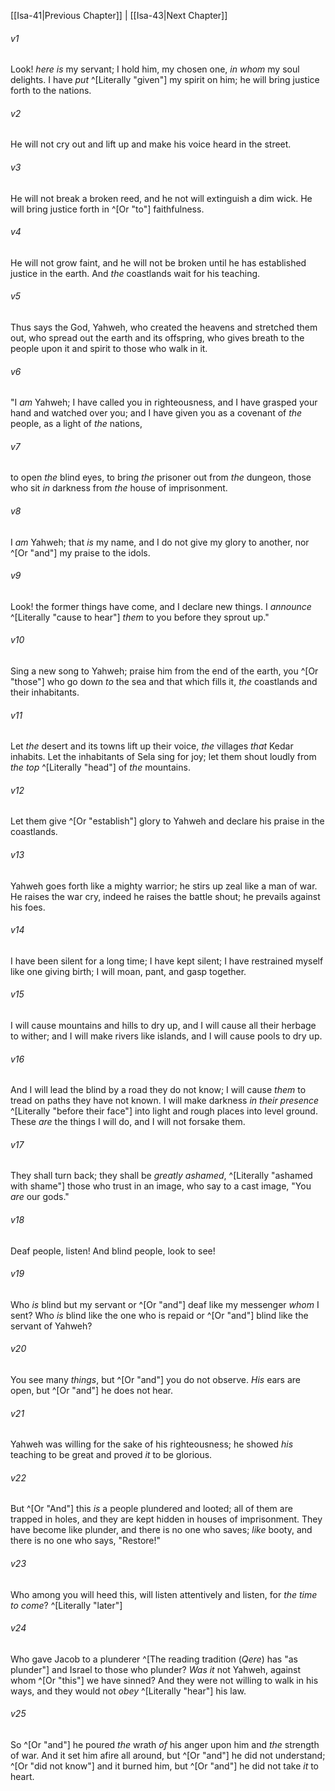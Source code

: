 ﻿---
aliases:
  - Isaiah 42
---

[[Isa-41|Previous Chapter]] | [[Isa-43|Next Chapter]]

###### v1
Look! _here is_ my servant; I hold him,
my chosen one, _in whom_ my soul delights.
I have _put_ ^[Literally "given"] my spirit on him;
he will bring justice forth to the nations.

###### v2
He will not cry out and lift up
and make his voice heard in the street.

###### v3
He will not break a broken reed,
and he not will extinguish a dim wick.
He will bring justice forth in ^[Or "to"] faithfulness.

###### v4
He will not grow faint,
and he will not be broken
until he has established justice in the earth.
And _the_ coastlands wait for his teaching.

###### v5
Thus says the God, Yahweh,
who created the heavens
and stretched them out,
who spread out the earth and its offspring,
who gives breath to the people upon it
and spirit to those who walk in it.

###### v6
"I _am_ Yahweh; I have called you in righteousness,
and I have grasped your hand and watched over you;
and I have given you as a covenant of _the_ people,
as a light of _the_ nations,

###### v7
to open _the_ blind eyes,
to bring _the_ prisoner out from _the_ dungeon,
those who sit _in_ darkness from _the_ house of imprisonment.

###### v8
I _am_ Yahweh; that _is_ my name,
and I do not give my glory to another,
nor ^[Or "and"] my praise to the idols.

###### v9
Look! the former things have come,
and I declare new things.
I _announce_ ^[Literally "cause to hear"] _them_ to you before they sprout up."

###### v10
Sing a new song to Yahweh;
praise him from the end of the earth,
you ^[Or "those"] who go down _to_ the sea and that which fills it,
_the_ coastlands and their inhabitants.

###### v11
Let _the_ desert and its towns lift up their voice,
_the_ villages _that_ Kedar inhabits.
Let the inhabitants of Sela sing for joy;
let them shout loudly from _the_ _top_ ^[Literally "head"] of _the_ mountains.

###### v12
Let them give ^[Or "establish"] glory to Yahweh
and declare his praise in the coastlands.

###### v13
Yahweh goes forth like a mighty warrior;
he stirs up zeal like a man of war.
He raises the war cry, indeed he raises the battle shout;
he prevails against his foes.

###### v14
I have been silent for a long time;
I have kept silent;
I have restrained myself like one giving birth;
I will moan, pant, and gasp together.

###### v15
I will cause mountains and hills to dry up,
and I will cause all their herbage to wither;
and I will make rivers like islands,
and I will cause pools to dry up.

###### v16
And I will lead the blind by a road they do not know;
I will cause _them_ to tread on paths they have not known.
I will make darkness _in their presence_ ^[Literally "before their face"] into light
and rough places into level ground.
These _are_ the things I will do,
and I will not forsake them.

###### v17
They shall turn back;
they shall be _greatly ashamed_, ^[Literally "ashamed with shame"]
those who trust in an image,
who say to a cast image, "You _are_ our gods."

###### v18
Deaf people, listen!
And blind people, look to see!

###### v19
Who _is_ blind but my servant
or ^[Or "and"] deaf like my messenger _whom_ I sent?
Who _is_ blind like the one who is repaid
or ^[Or "and"] blind like the servant of Yahweh?

###### v20
You see many _things_, but ^[Or "and"] you do not observe.
_His_ ears are open, but ^[Or "and"] he does not hear.

###### v21
Yahweh was willing for the sake of his righteousness;
he showed _his_ teaching to be great and proved _it_ to be glorious.

###### v22
But ^[Or "And"] this _is_ a people plundered and looted; all of them are trapped in holes,
and they are kept hidden in houses of imprisonment.
They have become like plunder, and there is no one who saves;
_like_ booty, and there is no one who says, "Restore!"

###### v23
Who among you will heed this,
will listen attentively and listen, for _the time to come_? ^[Literally "later"]

###### v24
Who gave Jacob to a plunderer ^[The reading tradition (_Qere_) has "as plunder"]
and Israel to those who plunder?
_Was it_ not Yahweh, against whom ^[Or "this"] we have sinned?
And they were not willing to walk in his ways,
and they would not _obey_ ^[Literally "hear"] his law.

###### v25
So ^[Or "and"] he poured _the_ wrath _of_ his anger upon him
and _the_ strength of war.
And it set him afire all around, but ^[Or "and"] he did not understand; ^[Or "did not know"]
and it burned him, but ^[Or "and"] he did not take _it_ to heart.